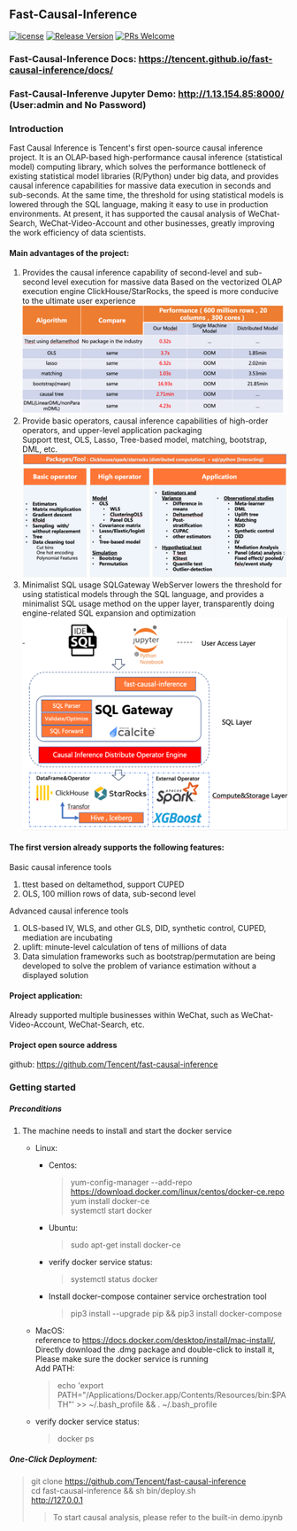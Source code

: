## Fast-Causal-Inference

[![license](https://img.shields.io/badge/license-BSD-brightgreen.svg?style=flat)](https://github.com/Tencent/fast-causal-inference/blob/master/LICENSE)
[![Release Version](https://img.shields.io/badge/release-0.1.0-red.svg)](https://github.com/Tencent/fast-causal-inference/releases)
[![PRs Welcome](https://img.shields.io/badge/PRs-welcome-brightgreen.svg)](https://github.com/Tencent/fast-causal-inference/pulls)
### Fast-Causal-Inference Docs: https://tencent.github.io/fast-causal-inference/docs/
### Fast-Causal-Inferenve Jupyter Demo: http://1.13.154.85:8000/   (User:admin and No Password)
### Introduction
Fast Causal Inference is Tencent's first open-source causal inference project. 
It is an OLAP-based high-performance causal inference (statistical model) computing library, 
which solves the performance bottleneck of existing statistical model libraries (R/Python) under big data, 
and provides causal inference capabilities for massive data execution in seconds and sub-seconds. 
At the same time, the threshold for using statistical models is lowered through the SQL language, 
making it easy to use in production environments. At present, it has supported the causal analysis of WeChat-Search, 
WeChat-Video-Account and other businesses, greatly improving the work efficiency of data scientists.

#### Main advantages of the project:
1. Provides the causal inference capability of second-level and sub-second level execution for massive data
Based on the vectorized OLAP execution engine ClickHouse/StarRocks, the speed is more conducive to the ultimate user experience  
![topology](docs/images/fast-causal-inference2.png)
2. Provide basic operators, causal inference capabilities of high-order operators, and upper-level application packaging  
Support ttest, OLS, Lasso, Tree-based model, matching, bootstrap, DML, etc.  
![topology](docs/images/fast-causal-inference3.png)
3. Minimalist SQL usage
SQLGateway WebServer lowers the threshold for using statistical models through the SQL language, 
and provides a minimalist SQL usage method on the upper layer, transparently doing engine-related SQL expansion and optimization  
![topology](docs/images/fast-causal-inference1.png)

#### The first version already supports the following features:
Basic causal inference tools
1. ttest based on deltamethod, support CUPED
2. OLS, 100 million rows of data, sub-second level

Advanced causal inference tools
1. OLS-based IV, WLS, and other GLS, DID, synthetic control, CUPED, mediation are incubating
2. uplift: minute-level calculation of tens of millions of data
3. Data simulation frameworks such as bootstrap/permutation are being developed to solve the problem of variance estimation without a displayed solution

#### Project application:
Already supported multiple businesses within WeChat, such as WeChat-Video-Account, WeChat-Search, etc.

#### Project open source address
github: https://github.com/Tencent/fast-causal-inference

###  Getting started
##### Preconditions
1. The machine needs to install and start the docker service  
    - Linux:
      - Centos:
        > yum-config-manager --add-repo https://download.docker.com/linux/centos/docker-ce.repo  
          yum install docker-ce  
          systemctl start docker   

      - Ubuntu:
        > sudo apt-get install docker-ce

      - verify docker service status:  
        > systemctl status docker   
    
      - Install docker-compose container service orchestration tool  
        > pip3 install --upgrade pip && pip3 install docker-compose
    - MacOS:  
    reference to https://docs.docker.com/desktop/install/mac-install/, Directly download the .dmg package and double-click to install it,
      Please make sure the docker service is running  
        Add PATH:
        >  echo 'export PATH="/Applications/Docker.app/Contents/Resources/bin:$PATH"' >> ~/.bash_profile && . ~/.bash_profile

    - verify docker service status:  
        > docker ps

##### One-Click Deployment: 
> git clone https://github.com/Tencent/fast-causal-inference  
> cd fast-causal-inference && sh bin/deploy.sh   
> http://127.0.0.1
>>  To start causal analysis, please refer to the built-in demo.ipynb
